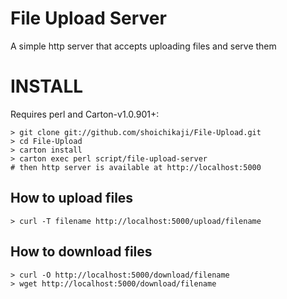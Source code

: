 # File Upload Server

A simple http server that accepts uploading files and serve them

# INSTALL

Requires perl and Carton-v1.0.901+:

    > git clone git://github.com/shoichikaji/File-Upload.git
    > cd File-Upload
    > carton install
    > carton exec perl script/file-upload-server
    # then http server is available at http://localhost:5000

## How to upload files

    > curl -T filename http://localhost:5000/upload/filename

## How to download files

    > curl -O http://localhost:5000/download/filename
    > wget http://localhost:5000/download/filename
